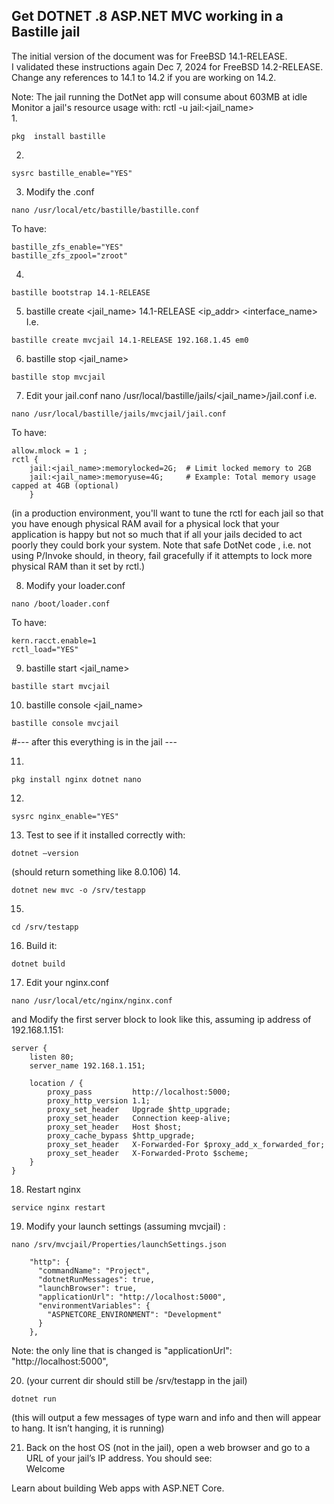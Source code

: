 ## Get DOTNET .8 ASP.NET MVC working in a Bastille jail
The initial version of the document was for FreeBSD 14.1-RELEASE.  
I validated these instructions again Dec 7, 2024 for FreeBSD 14.2-RELEASE.  
Change any references to 14.1 to 14.2 if you are working on 14.2.  

Note:  The jail running the DotNet app will consume about 603MB at idle  
Monitor a jail's resource usage with: rctl -u jail:<jail_name>  
1.  
```
pkg  install bastille
```
2.
```
sysrc bastille_enable="YES"
```
3. Modify the .conf
```
nano /usr/local/etc/bastille/bastille.conf
```
To have:
```
bastille_zfs_enable="YES"                                                 
bastille_zfs_zpool="zroot"
```                                                 
4.
```
bastille bootstrap 14.1-RELEASE
```
5. bastille create <jail_name> 14.1-RELEASE <ip_addr> <interface_name>  
I.e.
```
bastille create mvcjail 14.1-RELEASE 192.168.1.45 em0
```
6. bastille stop <jail_name>
```
bastille stop mvcjail
```
7. Edit your jail.conf  nano /usr/local/bastille/jails/<jail_name>/jail.conf
i.e.
```
nano /usr/local/bastille/jails/mvcjail/jail.conf
```
To have:
```
allow.mlock = 1 ;  
rctl {  
    jail:<jail_name>:memorylocked=2G;  # Limit locked memory to 2GB  
    jail:<jail_name>:memoryuse=4G;     # Example: Total memory usage capped at 4GB (optional)  
    }
```
(in a production environment, you'll want to tune the rctl for each jail so that you have enough physical RAM avail for a physical lock that your application is happy but not so much that if all your jails decided to act poorly they could bork your system.  Note that safe DotNet code , i.e. not using P/Invoke should, in theory, fail gracefully if it attempts to lock more physical RAM than it set by rctl.)  

8. Modify your loader.conf
```
nano /boot/loader.conf
```
To have:
```
kern.racct.enable=1  
rctl_load="YES"
```
9. bastille start <jail_name>
```
bastille start mvcjail
```
10. bastille console <jail_name>
```
bastille console mvcjail
```
#--- after this everything is in the jail ---  

11.
```
pkg install nginx dotnet nano
```  
12.
```
sysrc nginx_enable="YES"
```  
13. Test to see if it installed correctly with:
```
dotnet –version  
```
(should return something like 8.0.106)
14. 
```
dotnet new mvc -o /srv/testapp
```
15.
```
cd /srv/testapp
```
16. Build it:
```
dotnet build
```
17. Edit your nginx.conf
```
nano /usr/local/etc/nginx/nginx.conf
```
and Modify the first server block to look like this, assuming ip address of 192.168.1.151:  
```
server {  
    listen 80;  
    server_name 192.168.1.151;  

    location / {  
        proxy_pass         http://localhost:5000;  
        proxy_http_version 1.1;  
        proxy_set_header   Upgrade $http_upgrade;  
        proxy_set_header   Connection keep-alive;  
        proxy_set_header   Host $host;  
        proxy_cache_bypass $http_upgrade;  
        proxy_set_header   X-Forwarded-For $proxy_add_x_forwarded_for;  
        proxy_set_header   X-Forwarded-Proto $scheme;  
    }  
}
```
18. Restart nginx
```
service nginx restart
```
19. Modify your launch settings (assuming mvcjail) :
```
nano /srv/mvcjail/Properties/launchSettings.json
```
```
    "http": {  
      "commandName": "Project",  
      "dotnetRunMessages": true,  
      "launchBrowser": true,  
      "applicationUrl": "http://localhost:5000",  
      "environmentVariables": {  
        "ASPNETCORE_ENVIRONMENT": "Development"  
      }  
    },  
```
Note: the only line that is changed is "applicationUrl": "http://localhost:5000",    

20. (your current dir should still be /srv/testapp in the jail)  
```
dotnet run
```
(this will output a few messages of type warn and info and then will appear to hang. It isn’t hanging, it is running)   

21. Back on the host OS (not in the jail), open a web browser and go to a URL of your jail’s IP address.  You should see:   
Welcome  
  
Learn about building Web apps with ASP.NET Core.  




